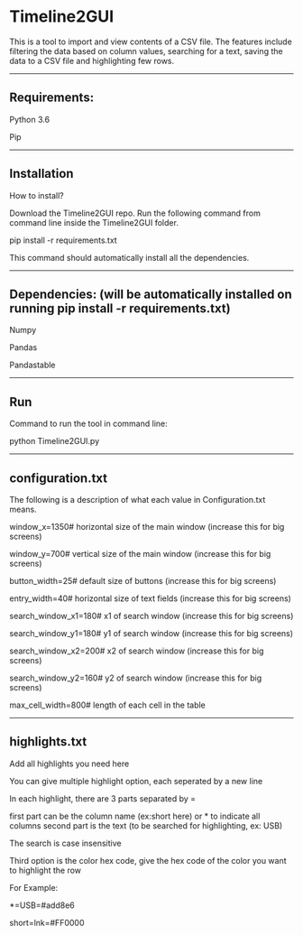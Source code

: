 # Timeline2GUI
This is a tool to import and view contents of a CSV file.
The features include filtering the data based on column values, searching for a text, saving the data to a CSV file and highlighting few rows.

-------------------------
Requirements:
-------------------------
Python 3.6

Pip

-----------------------
Installation
-----------------------

How to install?

Download the Timeline2GUI repo. 
Run the following command from command line inside the Timeline2GUI folder.

pip install -r requirements.txt

This command should automatically install all the dependencies.

-------------------------
Dependencies: (will be automatically installed on running pip install -r requirements.txt)
-------------------------
Numpy

Pandas

Pandastable

-----------------------
Run
-----------------------

Command to run the tool in command line:

python Timeline2GUI.py

--------------------
configuration.txt
------------------
The following is a description of what each value in Configuration.txt means.

window_x=1350# horizontal size of the main window (increase this for big screens)

window_y=700# vertical size of the main window (increase this for big screens)

button_width=25# default size of buttons (increase this for big screens)

entry_width=40# horizontal size of text fields (increase this for big screens)

search_window_x1=180# x1 of search window (increase this for big screens)

search_window_y1=180# y1 of search window (increase this for big screens)

search_window_x2=200# x2 of search window (increase this for big screens)

search_window_y2=160# y2 of search window (increase this for big screens)

max_cell_width=800# length of each cell in the table

--------------------
highlights.txt
------------------
Add all highlights you need here

You can give multiple highlight option, each seperated by a new line

In each highlight, there are 3 parts separated by =

first part can be the column name (ex:short here) or * to indicate all columns
second part is the text (to be searched for highlighting, ex: USB)

The search is case insensitive

Third option is the color hex code, give the hex code of the color you want to highlight the row

For Example:

*=USB=#add8e6

short=lnk=#FF0000
